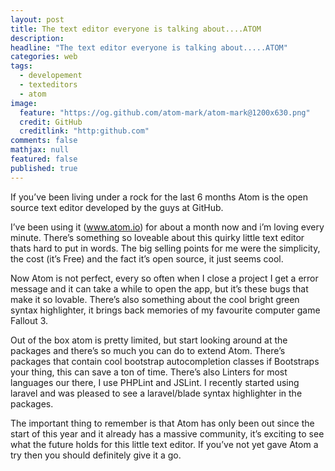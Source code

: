 ```yaml
---
layout: post
title: The text editor everyone is talking about....ATOM
description: 
headline: "The text editor everyone is talking about.....ATOM"
categories: web
tags: 
  - developement
  - texteditors
  - atom
image: 
  feature: "https://og.github.com/atom-mark/atom-mark@1200x630.png"
  credit: GitHub
  creditlink: "http:github.com"
comments: false
mathjax: null
featured: false
published: true
---
```

If you’ve been living under a rock for the last 6 months Atom is the open source text editor developed by the guys at GitHub.

I’ve been using it (www.atom.io) for about a month now and i’m loving every minute. There’s something so loveable about this quirky little text editor thats hard to put in words. The big selling points for me were the simplicity, the cost (it’s Free) and the fact it’s open source, it just seems cool.

Now Atom is not perfect, every so often when I close a project I get a error message and it can take a while to open the app, but it’s these bugs that make it so lovable.
There’s also something about the cool bright green syntax highlighter, it brings back memories of my favourite computer game Fallout 3.

Out of the box atom is pretty limited, but start looking around at the packages and there’s so much you can do to extend Atom. There’s packages that contain cool bootstrap autocompletion classes if Bootstraps your thing, this can save a ton of time. There’s also Linters for most languages our there, I use PHPLint and JSLint. I recently started using laravel and was pleased to see a laravel/blade syntax highlighter in the packages.

The important thing to remember is that Atom has only been out since the start of this year and it already has a massive community, it’s exciting to see what the future holds for this little text editor. If you’ve not yet gave Atom a try then you should definitely give it a go.